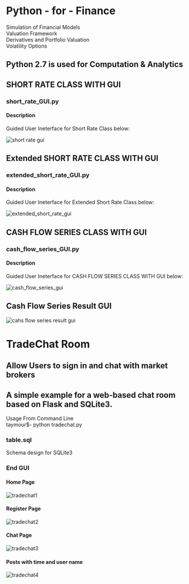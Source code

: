 # Python - for - Finance
Simulation of Financial Models  
Valuation Framework  
Derivatives and Portfolio Valuation  
Volatility Options  

## Python 2.7 is used for Computation & Analytics


## SHORT RATE CLASS WITH GUI 
### short_rate_GUI.py  
#### Description  
Guided User Ineterface for Short Rate Class below:  
  
![short rate gui](https://user-images.githubusercontent.com/30389323/43771663-5c40ccae-9a59-11e8-8018-328fc3e3ac1f.PNG)  

## Extended SHORT RATE CLASS WITH GUI 
### extended_short_rate_GUI.py  
#### Description  
Guided User Ineterface for Extended Short Rate Class below:  

![extended_short_rate_gui](https://user-images.githubusercontent.com/30389323/43772860-11b35054-9a5d-11e8-828a-56e70beac4c6.PNG)  

## CASH FLOW SERIES CLASS WITH GUI 
### cash_flow_series_GUI.py  
#### Description  
Guided User Ineterface for CASH FLOW SERIES CLASS WITH GUI below:  

![cash_flow_series_gui](https://user-images.githubusercontent.com/30389323/43773198-62309ea0-9a5e-11e8-907f-94fbce795e02.PNG)  


## Cash Flow Series Result GUI

![cahs flow series result gui](https://user-images.githubusercontent.com/30389323/43773646-d2917498-9a5f-11e8-89d5-205b3f8920e4.PNG)
  
    
# TradeChat Room  
## Allow Users to sign in and chat with market brokers
## A simple example for a web-based chat room based on Flask and SQLite3.
Usage From Command Line  
taymour$- python tradechat.py  
### table.sql  
Schema design for SQLite3    

### End GUI
#### Home Page
![tradechat1](https://user-images.githubusercontent.com/30389323/43886724-1c5c5f9e-9bd6-11e8-928f-3ba4b248d0cf.PNG)  
  
#### Register Page  
![tradechat2](https://user-images.githubusercontent.com/30389323/43886942-b2f4a5d8-9bd6-11e8-81fd-56476fa5ebb9.PNG)  
  
#### Chat Page  
![tradechat3](https://user-images.githubusercontent.com/30389323/43886946-b97a1e1a-9bd6-11e8-83c8-cf15393aa5e3.PNG)  
    
#### Posts with time and user name
![tradechat4](https://user-images.githubusercontent.com/30389323/43886956-c38a24ea-9bd6-11e8-836a-218ff990ffe1.PNG)
